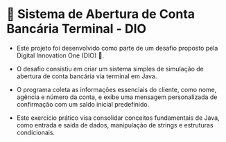 # 🏦 Sistema de Abertura de Conta Bancária Terminal - DIO

* Este projeto foi desenvolvido como parte de um desafio proposto pela Digital Innovation One (DIO) 🚀.

* O desafio consistiu em criar um sistema simples de simulação de abertura de conta bancária via terminal em Java.</br>

* O programa coleta as informações essenciais do cliente, como nome, agência e número da conta, e exibe uma mensagem personalizada de confirmação com um saldo inicial predefinido.</br>
  
* Este exercício prático visa consolidar conceitos fundamentais de Java, como entrada e saída de dados, manipulação de strings e estruturas condicionais.


